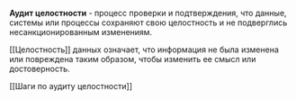 **Аудит целостности** - процесс проверки и подтверждения, что данные, системы или процессы сохраняют свою целостность и не подверглись несанкционированным изменениям.

[[Целостность]] данных означает, что информация не была изменена или повреждена таким образом, чтобы изменить ее смысл или достоверность.

[[Шаги по аудиту целостности]]

